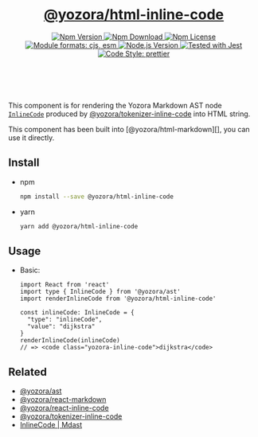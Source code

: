 <header>
  <h1 align="center">
    <a href="https://github.com/guanghechen/yozora-html/tree/main/packages/inline-code#readme">@yozora/html-inline-code</a>
  </h1>
  <div align="center">
    <a href="https://www.npmjs.com/package/@yozora/html-inline-code">
      <img
        alt="Npm Version"
        src="https://img.shields.io/npm/v/@yozora/html-inline-code.svg"
      />
    </a>
    <a href="https://www.npmjs.com/package/@yozora/html-inline-code">
      <img
        alt="Npm Download"
        src="https://img.shields.io/npm/dm/@yozora/html-inline-code.svg"
      />
    </a>
    <a href="https://www.npmjs.com/package/@yozora/html-inline-code">
      <img
        alt="Npm License"
        src="https://img.shields.io/npm/l/@yozora/html-inline-code.svg"
      />
    </a>
    <a href="#install">
      <img
        alt="Module formats: cjs, esm"
        src="https://img.shields.io/badge/module_formats-cjs%2C%20esm-green.svg"
      />
    </a>
    <a href="https://github.com/nodejs/node">
      <img
        alt="Node.js Version"
        src="https://img.shields.io/node/v/@yozora/html-inline-code"
      />
    </a>
    <a href="https://github.com/facebook/jest">
      <img
        alt="Tested with Jest"
        src="https://img.shields.io/badge/tested_with-jest-9c465e.svg"
      />
    </a>
    <a href="https://github.com/prettier/prettier">
      <img
        alt="Code Style: prettier"
        src="https://img.shields.io/badge/code_style-prettier-ff69b4.svg?style=flat-square"
      />
    </a>
  </div>
</header>
<br/>

This component is for rendering the Yozora Markdown AST node [`InlineCode`][@yozora/ast] 
produced by [@yozora/tokenizer-inline-code][] into HTML string.

This component has been built into [@yozora/html-markdown][], you can use it directly.

## Install

* npm

  ```bash
  npm install --save @yozora/html-inline-code
  ```

* yarn

  ```bash
  yarn add @yozora/html-inline-code
  ```


## Usage

* Basic:

  ```tsx
  import React from 'react'
  import type { InlineCode } from '@yozora/ast'
  import renderInlineCode from '@yozora/html-inline-code'

  const inlineCode: InlineCode = {
    "type": "inlineCode",
    "value": "dijkstra"
  }
  renderInlineCode(inlineCode)
  // => <code class="yozora-inline-code">dijkstra</code>
  ```

## Related

* [@yozora/ast][]
* [@yozora/react-markdown][]
* [@yozora/react-inline-code][]
* [@yozora/tokenizer-inline-code][]
* [InlineCode | Mdast][mdast]


[@yozora/ast]: https://www.npmjs.com/package/@yozora/ast#inline-code
[@yozora/react-markdown]: https://www.npmjs.com/package/@yozora/react-markdown
[@yozora/tokenizer-inline-code]: https://www.npmjs.com/package/@yozora/tokenizer-inline-code
[@yozora/react-inline-code]: https://www.npmjs.com/package/@yozora/react-inline-code
[mdast]: https://github.com/syntax-tree/mdast#inline-code
